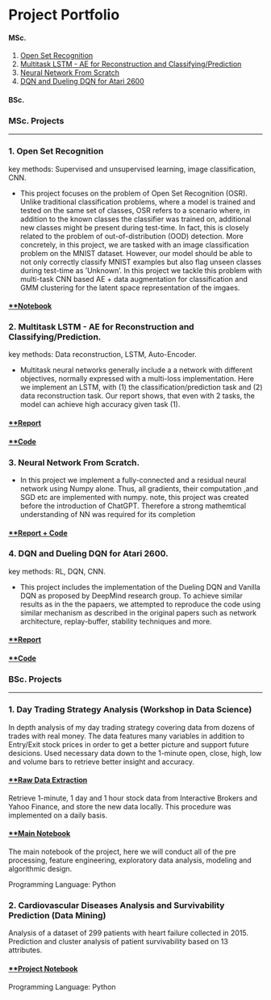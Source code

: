 # Project Portfolio


#### MSc.
1. [Open Set Recognition](#OSR)
2. [Multitask LSTM - AE for Reconstruction and Classifying/Prediction](#Multitask)
3. [Neural Network From Scratch](#NN)
4. [DQN and Dueling DQN for Atari 2600](#DQN)
#### BSc.

### MSc. Projects
---
### 1. Open Set Recognition <a name="OSR"></a>


key methods: Supervised and unsupervised learning, image classification, CNN.
- This project focuses on the problem of Open Set Recognition (OSR). Unlike traditional classification problems, where a model is trained and tested on the same set of classes, OSR refers to a scenario where, in addition to the known classes the classifier was trained on, additional new classes might be present during test-time. In fact, this is closely related to the problem of out-of-distribution (OOD) detection.
More concretely, in this project, we are tasked with an image classification problem on the MNIST dataset. However, our model should be able to not only correctly classify MNIST examples but also flag unseen classes during test-time as ’Unknown’. In this project we tackle this problem with multi-task CNN based AE + data augmentation for classification and GMM clustering for the latent space representation of the imgaes.

#### [**Notebook](https://github.com/zoxfog/OSR/blob/main/GMDL,_Project,.ipynb) 


### 2. Multitask LSTM - AE for Reconstruction and Classifying/Prediction.  <a name="Multitask"></a>
key methods: Data reconstruction, LSTM, Auto-Encoder.
- Multitask neural networks generally include a a network with different objectives, normally expressed with a multi-loss implementation. Here we implement an LSTM, with (1)  the classification/prediction task and (2) data reconstruction task. Our report shows, that even with 2 tasks, the model can achieve high accuracy given task (1).

#### [**Report](https://github.com/zoxfog/MSc-projects/blob/main/hw2-DL/HW%202%20-%20report.pdf)
#### [**Code](https://github.com/zoxfog/MSc-projects/tree/main/hw2-DL)

### 3. Neural Network From Scratch. <a name="NN"></a>
- In this project we implement a fully-connected and a residual neural network using Numpy alone. Thus, all gradients, their computation ,and SGD etc are implemented with numpy. note, this project was created before the introduction of ChatGPT. Therefore a strong mathemtical understanding of NN was required for its completion

#### [**Report + Code](https://github.com/zoxfog/MSc-projects/blob/main/DL%20-hm1/Home%20Assignment%201%20(3).pdf)

### 4. DQN and Dueling DQN for Atari 2600. <a name="DQN"></a>
key methods: RL, DQN, CNN.
- This project includes the implementation of the Dueling DQN and Vanilla DQN as proposed by DeepMind research group. To achieve similar results as in the the papaers, we attempted to reproduce the code using similar mechanism as described  in the original papers such as network architecture, replay-buffer, stability techniques and more.

#### [**Report](https://github.com/zoxfog/MSc-projects/blob/main/project%20RL/Project%20Description.pdf)
#### [**Code](https://github.com/zoxfog/MSc-projects/blob/main/project%20RL/learn_new.py)


### BSc. Projects
---
### 1. Day Trading Strategy Analysis (Workshop in Data Science) 
In depth analysis of my day trading strategy covering data from dozens of trades with real money. The data features many variables in addition to Entry/Exit stock prices in order to get a better picture and support future desicions. Used necessary data down to the 1-minute open, close, high, low and volume bars to retrieve better insight and accuracy.


#### [**Raw Data Extraction](https://nbviewer.jupyter.org/github/zoxfog/Day-Trading-Analysis-2/blob/main/Raw_Data_Extraction.ipynb) 
Retrieve 1-minute, 1 day and 1 hour stock data from Interactive Brokers and Yahoo Finance, and store the new data locally. This procedure was implemented on a daily basis. 
#### [**Main Notebook](https://nbviewer.org/github/zoxfog/Day-Trading-Analysis-2/blob/e36a20c2cb53c4e91430cc714308178c423f64e6/main.ipynb)
The main notebook of the project, here we will conduct all of the pre processing, feature engineering, exploratory data analysis, modeling and algorithmic design.


Programming Language: Python


### 2. Cardiovascular Diseases Analysis and Survivability Prediction (Data Mining) 

Analysis of a dataset of 299 patients with heart failure collected in 2015. Prediction and cluster analysis of patient survivability based on 13 attributes.

#### [**Project Notebook](https://nbviewer.jupyter.org/github/zoxfog/Cardiovascular-Diseases/blob/main/Cardiovascular%20Diseases.ipynb)


Programming Language: Python



